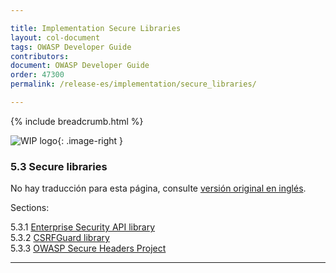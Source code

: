 ```yaml
---

title: Implementation Secure Libraries
layout: col-document
tags: OWASP Developer Guide
contributors:
document: OWASP Developer Guide
order: 47300
permalink: /release-es/implementation/secure_libraries/

---
```


{% include breadcrumb.html %}

<style type="text/css">
.image-right {
  height: 180px;
  display: block;
  margin-left: auto;
  margin-right: auto;
  float: right;
}
</style>

![WIP logo](../../../assets/images/dg_wip.png "Work in progress"){: .image-right }

### 5.3 Secure libraries

No hay traducción para esta página, consulte [versión original en inglés][release0703].

Sections:

5.3.1 [Enterprise Security API library](01-esapi.md)  
5.3.2 [CSRFGuard library](02-csrf-guard.md)  
5.3.3 [OWASP Secure Headers Project](03-secure-headers.md)  

----

[release0703]: https://github.com/OWASP/www-project-developer-guide/blob/main/release/07-implementation/03-secure-libraries/toc.md
